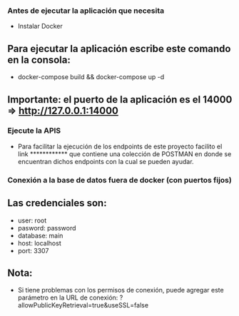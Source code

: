 ### Antes de ejecutar la aplicación que necesita

- Instalar Docker

## Para ejecutar la aplicación escribe este comando en la consola:

- docker-compose build && docker-compose up -d

## Importante: el puerto de la aplicación es el 14000 => http://127.0.0.1:14000

### Ejecute la APIS

- Para facilitar la ejecución de los endpoints de este proyecto facilito el link ************ que contiene una colección de POSTMAN en donde se encuentran dichos endpoints con la cual se pueden ayudar.

### Conexión a la base de datos fuera de docker (con puertos fijos)

## Las credenciales son:
- user:     root
- pasword:  password
- database: main
- host:     localhost
- port:     3307

## Nota:
- Si tiene problemas con los permisos de conexión, puede agregar este parámetro en la URL de conexión: ?allowPublicKeyRetrieval=true&useSSL=false